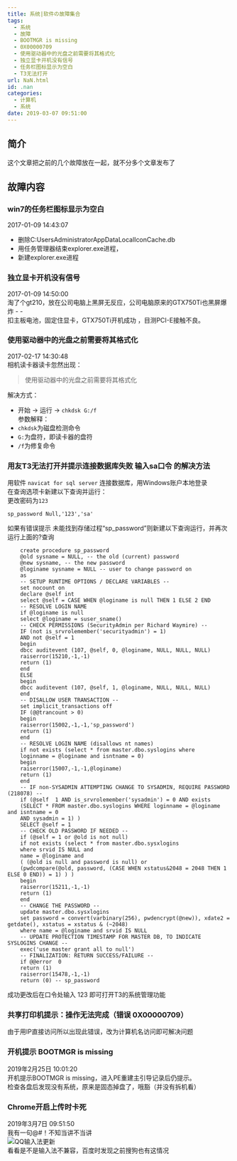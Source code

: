 ```yaml
---
title: 系统|软件の故障集合
tags:
  - 系统
  - 故障
  - BOOTMGR is missing
  - 0X00000709
  - 使用驱动器中的光盘之前需要将其格式化
  - 独立显卡开机没有信号
  - 任务栏图标显示为空白
  - T3无法打开
url: NaN.html
id: .nan
categories:
  - 计算机
  - 系统
date: 2019-03-07 09:51:00
---
```


简介
--

这个文章把之前的几个故障放在一起，就不分多个文章发布了

故障内容
----

### win7的任务栏图标显示为空白

2017-01-09 14:43:07

*   删除C:UsersAdministratorAppDataLocalIconCache.db
*   用任务管理器结束explorer.exe进程，
*   新建explorer.exe进程

### 独立显卡开机没有信号

2017-01-09 14:50:00  
淘了个gt210，放在公司电脑上黑屏无反应，公司电脑原来的GTX750Ti也黑屏爆炸 - -  
扣主板电池，固定住显卡，GTX750Ti开机成功 ，目测PCI-E接触不良。

### 使用驱动器中的光盘之前需要将其格式化

2017-02-17 14:30:48  
相机读卡器读卡忽然出现：

> 使用驱动器中的光盘之前需要将其格式化

解决方式：

*   开始 -> 运行 -\> `chkdsk G:/f`  
    参数解释：
*   `chkdsk`为磁盘检测命令
*   `G:`为盘符，即读卡器的盘符
*   `/f`为修复命令

### 用友T3无法打开并提示连接数据库失败 输入sa口令 的解决方法

用软件 `navicat for sql server` 连接数据库，用Windows账户本地登录  
在查询选项卡新建以下查询并运行：  
更改密码为`123`

    sp_password Null,'123','sa'

如果有错误提示 未能找到存储过程“sp_password”则新建以下查询运行，并再次运行上面的?查询

        create procedure sp_password
        @old sysname = NULL, -- the old (current) password
        @new sysname, -- the new password
        @loginame sysname = NULL -- user to change password on
        as
        -- SETUP RUNTIME OPTIONS / DECLARE VARIABLES --
        set nocount on
        declare @self int
        select @self = CASE WHEN @loginame is null THEN 1 ELSE 2 END
        -- RESOLVE LOGIN NAME
        if @loginame is null
        select @loginame = suser_sname()
        -- CHECK PERMISSIONS (SecurityAdmin per Richard Waymire) --
        IF (not is_srvrolemember('securityadmin') = 1)
        AND not @self = 1
        begin
        dbcc auditevent (107, @self, 0, @loginame, NULL, NULL, NULL)
        raiserror(15210,-1,-1)
        return (1)
        end
        ELSE
        begin
        dbcc auditevent (107, @self, 1, @loginame, NULL, NULL, NULL)
        end
        -- DISALLOW USER TRANSACTION --
        set implicit_transactions off
        IF (@@trancount > 0)
        begin
        raiserror(15002,-1,-1,'sp_password')
        return (1)
        end
        -- RESOLVE LOGIN NAME (disallows nt names)
        if not exists (select * from master.dbo.syslogins where
        loginname = @loginame and isntname = 0)
        begin
        raiserror(15007,-1,-1,@loginame)
        return (1)
        end
        -- IF non-SYSADMIN ATTEMPTING CHANGE TO SYSADMIN, REQUIRE PASSWORD (218078) --
        if (@self  1 AND is_srvrolemember('sysadmin') = 0 AND exists
        (SELECT * FROM master.dbo.syslogins WHERE loginname = @loginame and isntname = 0
        AND sysadmin = 1) )
        SELECT @self = 1
        -- CHECK OLD PASSWORD IF NEEDED --
        if (@self = 1 or @old is not null)
        if not exists (select * from master.dbo.sysxlogins
        where srvid IS NULL and
        name = @loginame and
        ( (@old is null and password is null) or
        (pwdcompare(@old, password, (CASE WHEN xstatus&2048 = 2048 THEN 1 ELSE 0 END)) = 1) ) )
        begin
        raiserror(15211,-1,-1)
        return (1)
        end
        -- CHANGE THE PASSWORD --
        update master.dbo.sysxlogins
        set password = convert(varbinary(256), pwdencrypt(@new)), xdate2 = getdate(), xstatus = xstatus & (~2048)
        where name = @loginame and srvid IS NULL
        -- UPDATE PROTECTION TIMESTAMP FOR MASTER DB, TO INDICATE SYSLOGINS CHANGE --
        exec('use master grant all to null')
        -- FINALIZATION: RETURN SUCCESS/FAILURE --
        if @@error  0
        return (1)
        raiserror(15478,-1,-1)
        return (0) -- sp_password

成功更改后在口令处输入 123 即可打开T3的系统管理功能

### 共享打印机提示：操作无法完成（错误 0X00000709）

由于用IP直接访问所以出现此错误，改为计算机名访问即可解决问题

### 开机提示 BOOTMGR is missing

2019年2月25日 10:01:20  
开机提示BOOTMGR is missing，进入PE重建主引导记录后仍提示。  
检查各盘后发现没有系统，原来是固态掉盘了，哦豁（并没有拆机看）

### Chrome开启上传时卡死

2019年3月7日 09:51:50  
我有一句@#！不知当讲不当讲  
![QQ输入法更新](https://ddns.menhood.wang:2000/images/201903/4a1cb770f4b76f77.jpg "QQ输入法更新")  
看看是不是输入法不兼容，百度时发现之前搜狗也有这情况
